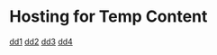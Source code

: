 # Hosting for Temp Content

[dd1](screenshots/dd1.png)
[dd2](screenshots/dd2.png)
[dd3](screenshots/dd3.png)
[dd4](screenshots/dd4.png)
